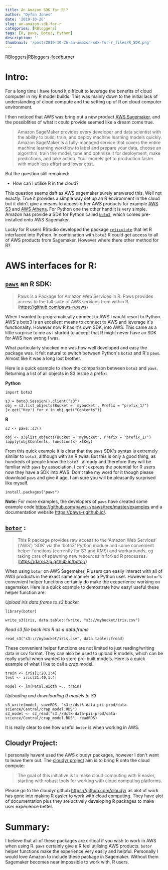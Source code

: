 ```yaml
---
title: An Amazon SDK for R!?
author: "Dyfan Jones"
date: '2019-10-26'
slug: an-amazon-sdk-for-r
categories: [RBloggers]
tags: [R, paws, Boto3, Python]
description: ''
thumbnail: '/post/2019-10-26-an-amazon-sdk-for-r_files/R_SDK.png'
---
```


[RBloggers](https://www.r-bloggers.com)|[RBloggers-feedburner](http://feeds.feedburner.com/RBloggers)

# Intro:

For a long time I have found it difficult to leverage the benefits of cloud computer in my R model builds. This was mainly down to the initial lack of understanding of cloud compute and the setting up of R on cloud computer environment.

I then noticed that AWS was bring out a new product [AWS Sagemaker](https://aws.amazon.com/sagemaker/), and the possiblities of what it could provide seemed like a dream come true. 

> Amazon SageMaker provides every developer and data scientist with the ability to build, train, and deploy machine learning models quickly. Amazon SageMaker is a fully-managed service that covers the entire machine learning workflow to label and prepare your data, choose an algorithm, train the model, tune and optimize it for deployment, make predictions, and take action. Your models get to production faster with much less effort and lower cost.

But the question still remained:

* How can I utilise R in the cloud?

This question seems daft as AWS sagemaker surely answered this. Well not exactly. True it provides a simple way set up an R environment in the cloud but it didn't give a means to access other AWS products for example [AWS S3](https://aws.amazon.com/s3/) and [AWS Athena](https://aws.amazon.com/athena/). For Python one the other hand it is very simple. Amazon has provide a SDK for Python called [`boto3`](https://boto3.amazonaws.com/v1/documentation/api/latest/index.html), which comes pre-installed onto AWS Sagemaker. 

Lucky for R users RStudio developed the package [`reticulate`](https://rstudio.github.io/reticulate/) that let R interfaced into Python. In combination with `boto3` R could get access to all of AWS products from Sagemaker. However where there other method for R? 

# AWS interfaces for R:

## [`paws`](https://paws-r.github.io/) an R SDK:

> Paws is a Package for Amazon Web Services in R. Paws provides access to the full suite of AWS services from within R.(https://github.com/paws-r/paws)

When I wanted to programatically connect to AWS I would resort to Python. AWS's boto3 is an excellent means to connect to AWS and leverage it's functionality. However now R has it's own SDK, into AWS. This came as a little surprise to me as I started to accept that R might never have an SDK for AWS how wrong I was. 

What particularly shocked me was how well developed and easy the package was. It felt natural to switch between Python's `boto3` and R's `paws`. Almost like it was a long lost brother. 

Here is a quick example to show the comparison between `boto3` and `paws`. Returning a list of all objects in S3 inside a prefix:

**Python**

```
import boto3

s3 = boto3.Session().client("s3")
obj = s3.list_objects(Bucket = 'mybucket', Prefix = "prefix_1/")
[x.get("Key") for x in obj.get("Contents")]

```

**R**
```
s3 <- paws::s3()

obj <- s3$list_objects(Bucket = 'mybucket', Prefix = "prefix_1/")
lapply(obj$Contents, function(x) x$Key)
```

From this quick example it is clear that the `paws` SDK's syntax is extremely similar to `boto3`, although with an R twist. But this is only a good thing, as hundreds of people know the `boto3 ` already and therefore they will be familiar with `paws` by association. I can't express the potential for R users now they have a SDK into AWS. Don't take my word for it though please download `paws` and give it ago, I am sure you will be pleasantly surprised like myself.

```
install.packages("paws")
```

**Note:** For more examples, the developers of `paws` have created some example code https://github.com/paws-r/paws/tree/master/examples and a  documentation website https://paws-r.github.io/.

## [`botor`](https://daroczig.github.io/botor/) :

> This R package provides raw access to the ‘Amazon Web Services’ (‘AWS’) ‘SDK’ via the ‘boto3’ Python module and some convenient helper functions (currently for S3 and KMS) and workarounds, eg taking care of spawning new resources in forked R processes. (https://daroczig.github.io/botor/)

When using `botor` on AWS Sagemaker, R users can easily interact with all of AWS products in the exact same manner as a Python user. However `botor`'s convenient helper functions certainly do make the exeperience working on sagemaker. Here is a quick example to demostrate how easy/ useful these helper function are:

*Upload iris data.frame to s3 bucket*

```
library(botor)

write_s3(iris, data.table::fwrite, "s3://mybucket/iris.csv")
```

*Read s3 file back into R as a data.frame*

```
read_s3("s3:://mybucket/iris.csv", data.table::fread)

```

These convenient helper functions are not limited to just reading/writing data in csv format. They can also be used to upload R models, which can be really useful when wanted to store pre-built models. Here is a quick example of what I like to call a *crap* model.

```
train <- iris[1:20,1:4]
test <- iris[21:40,1:4]
 
model <- lm(Petal.Width ~., train)

```

*Uploading and downloading R models to S3*

```
s3_write(model, saveRDS, "s3://dstk-data-pii-prod/data-science/Central/crap_model.RDS")
s3_model <- s3_read("s3://dstk-data-pii-prod/data-science/Central/crap_model.RDS", readRDS)
```

It is really clear to see how useful `botor` is when working in AWS.

## Cloudyr Project:

I personally havent used the AWS cloudyr packages, however I don't want to leave them out. The [cloudyr project](https://cloudyr.github.io/) aim is to bring R onto the cloud compute:
> The goal of this initiative is to make cloud computing with R easier, starting with robust tools for working with cloud computing platforms.

Please go to the cloudyr github https://github.com/cloudyr as alot of work has gone into making R easier to work with cloud computing. They have alot of documentation plus they are actively developing R packages to make user experience better.

# Summary:

I believe that all of these packages are critical if you wish to work in AWS when using R. `paws` certainly give a R feel utilising AWS products. `botor` helper functions make the experience very easily and helpful. Personally I would love Amazon to include these package in Sagemaker. Without them Sagemaker becomes near impossible to work with,  R users.
